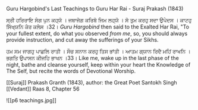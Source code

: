 Guru Hargobind's Last Teachings to Guru Har Rai - Suraj Prakash (1843)

ਸ੍ਰੀ ਹਰਿਰਾਇ ਸੰਗ ਪੁਨ ਕਹ੍ਯੋ । ਜਥਾਜੋਗ ਕਰਿਬੋ ਜਿਮ ਲਹ੍ਯੋ । 
ਸੋ ਤੁਮ ਕਰਹੁ ਸਦਾ ਉਪੇਦਸ । ਕਾਟਹੁ ਸਿੱਖ੍ਯਨਿ ਕੇਰ ਕਲੇਸ ।32।
*Guru Hargobind* then said to the Exalted Har Rai, "To your fullest extent, do what you observed *from me*, so, you should always provide instruction, and cut away the sufferings of your Sikhs.

ਹਮ ਸਮ ਜਾਗਹੁ ਪਾਛਲਿ ਰਾਤੀ । ਸੌਚ ਸਨਾਨ ਕਰਹੁ ਤਿਸ ਭਾਂਤੀ । 
ਆਤਮ ਗ੍ਯਾਨ ਰਿਦੈ ਮਹਿਂ ਰਾਖਨਿ । ਭਗਤਿ ਉਪਾਸਨ ਕੀਜਹਿ ਭਾਖਨ ।33।
Like me, wake up in the last phase of the night, bathe and cleanse yourself, keep within your heart the Knowledge of The Self, but recite the words of Devotional Worship.

[[Suraj]] Prakash Granth (1843), author: the Great Poet Santokh Singh
[[Vedant]]
Raas 8, Chapter 56

![[p6 teachings.jpg]]